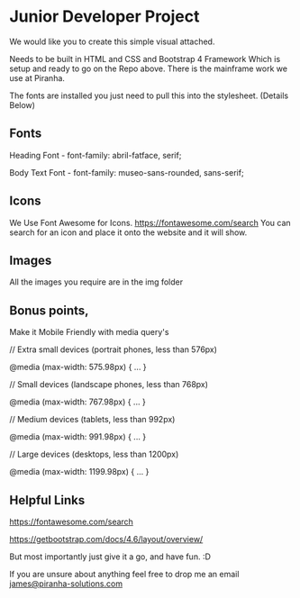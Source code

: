 # Junior Developer Project

We would like you to create this simple visual attached.

Needs to be built in HTML and CSS and Bootstrap 4 Framework Which is setup and ready to go on the Repo above. There is the mainframe work we use at Piranha.

The fonts are installed you just need to pull this into the stylesheet. (Details Below)

## Fonts

Heading Font - font-family: abril-fatface, serif;

Body Text Font - font-family: museo-sans-rounded, sans-serif;

## Icons

We Use Font Awesome for Icons.  https://fontawesome.com/search You can search for an icon and place it onto the website and it will show.

<i class="fa-brands fa-facebook-f"></i>

## Images

All the images you require are in the img folder


## Bonus points,

Make it Mobile Friendly with media query's

// Extra small devices (portrait phones, less than 576px)

@media (max-width: 575.98px) { ... }

// Small devices (landscape phones, less than 768px)

@media (max-width: 767.98px) { ... }

// Medium devices (tablets, less than 992px)

@media (max-width: 991.98px) { ... }

// Large devices (desktops, less than 1200px)

@media (max-width: 1199.98px) { ... }


## Helpful Links

https://fontawesome.com/search

https://getbootstrap.com/docs/4.6/layout/overview/


But most importantly just give it a go, and have fun. :D

If you are unsure about anything feel free to drop me an email james@piranha-solutions.com
